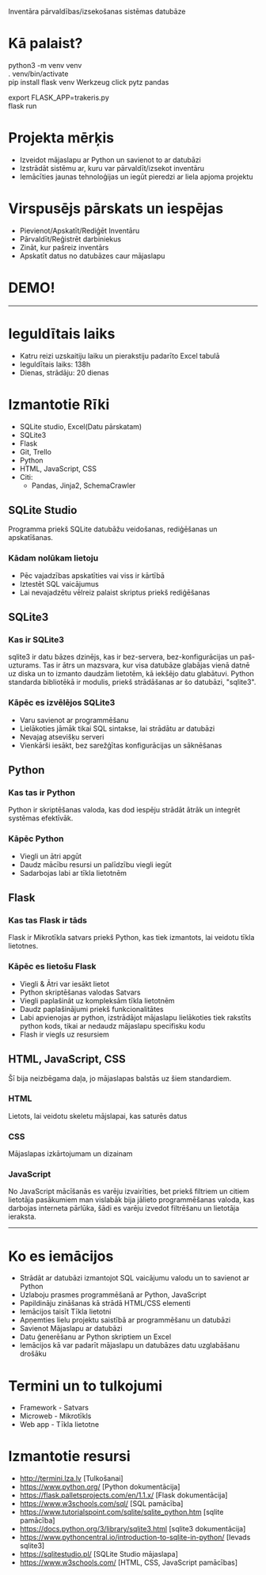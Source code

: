 Inventāra pārvaldības/izsekošanas sistēmas datubāze

# Kā palaist?
python3 -m venv venv \
. venv/bin/activate \
pip install flask venv Werkzeug click pytz pandas 

export FLASK_APP=trakeris.py \
flask run

# Projekta mērķis
- Izveidot mājaslapu ar Python un savienot to ar datubāzi
- Izstrādāt sistēmu ar, kuru var pārvaldīt/izsekot inventāru
- Iemācīties jaunas tehnoloģijas un iegūt pieredzi ar liela apjoma projektu

# Virspusējs pārskats un iespējas
- Pievienot/Apskatīt/Rediģēt Inventāru
- Pārvaldīt/Reģistrēt darbiniekus
- Zināt, kur pašreiz inventārs
- Apskatīt datus no datubāzes caur mājaslapu

# DEMO!
---
# Ieguldītais laiks
- Katru reizi uzskaitiju laiku un pierakstiju padarīto Excel tabulā
- Ieguldītais laiks: 138h
- Dienas, strādāju: 20 dienas

# Izmantotie Rīki
- SQLite studio, Excel(Datu pārskatam)
- SQLite3
- Flask
- Git, Trello
- Python
- HTML, JavaScript, CSS
- Citi:
	- Pandas, Jinja2, SchemaCrawler

## SQLite Studio
Programma priekš SQLite datubāžu veidošanas, rediģēšanas un apskatīšanas.


### Kādam nolūkam lietoju
- Pēc vajadzības apskatīties vai viss ir kārtībā
- Iztestēt SQL vaicājumus
- Lai nevajadzētu vēlreiz palaist skriptus priekš rediģēšanas

## SQLite3
### Kas ir SQLite3
sqlite3 ir datu bāzes dzinējs, kas ir bez-servera, bez-konfigurācijas un paš-uzturams.
Tas ir ātrs un mazsvara, kur visa datubāze glabājas vienā datnē uz diska un to izmanto
daudzām lietotēm, kā iekšējo datu glabātuvi. Python standarda bibliotēkā ir modulis,
priekš strādāšanas ar šo datubāzi, "sqlite3".

### Kāpēc es izvēlējos SQLite3
- Varu savienot ar programmēšanu
- Lielākoties jāmāk tikai SQL sintakse, lai strādātu ar datubāzi
- Nevajag atsevišķu serveri
- Vienkārši iesākt, bez sarežģītas konfigurācijas un sāknēšanas

## Python 
### Kas tas ir Python
Python ir skriptēšanas valoda, kas dod iespēju strādāt ātrāk un integrēt
systēmas efektīvāk.

### Kāpēc Python
- Viegli un ātri apgūt
- Daudz mācību resursi un palīdzību viegli iegūt
- Sadarbojas labi ar tīkla lietotnēm

## Flask
### Kas tas Flask ir tāds
Flask ir Mikrotīkla satvars priekš Python, kas tiek izmantots, lai veidotu
tīkla lietotnes.

### Kāpēc es lietošu Flask
- Viegli & Ātri var iesākt lietot
- Python skriptēšanas valodas Satvars
- Viegli paplašināt uz kompleksām tīkla lietotnēm
- Daudz paplašinājumi priekš funkcionalitātes
- Labi apvienojas ar python, izstrādājot mājaslapu lielākoties tiek
rakstīts python kods, tikai ar nedaudz mājaslapu specifisku kodu
- Flash ir viegls uz resursiem

## HTML, JavaScript, CSS
Šī bija neizbēgama daļa, jo mājaslapas balstās uz šiem standardiem.

### HTML
Lietots, lai veidotu skeletu mājslapai, kas saturēs datus

### CSS
Mājaslapas izkārtojumam un dizainam

### JavaScript
No JavaScript mācīšanās es varēju izvairīties, bet priekš filtriem un citiem lietotāja pasākumiem man vislabāk bija jālieto programmēšanas valoda, kas darbojas interneta pārlūka, šādi es varēju izvedot filtrēšanu un lietotāja ieraksta.


---
# Ko es iemācijos
- Strādāt ar datubāzi izmantojot SQL vaicājumu valodu un to savienot ar Python
- Uzlaboju prasmes programmēšanā ar Python, JavaScript
- Papildināju zināšanas kā strādā HTML/CSS elementi
- Iemācijos taisīt Tīkla lietotni
- Apņemties lielu projektu saistībā ar programmēšanu un datubāzi
- Savienot Mājaslapu ar datubāzi
- Datu ģenerēšanu ar Python skriptiem un Excel
- Iemācijos kā var padarīt mājaslapu un datubāzes datu uzglabāšanu drošāku


# Termini un to tulkojumi
- Framework - Satvars
- Microweb - Mikrotīkls
- Web app - Tīkla lietotne


# Izmantotie resursi
- http://termini.lza.lv [Tulkošanai]
- https://www.python.org/ [Python dokumentācija]
- https://flask.palletsprojects.com/en/1.1.x/ [Flask dokumentācija]
- https://www.w3schools.com/sql/ [SQL pamācība]
- https://www.tutorialspoint.com/sqlite/sqlite_python.htm [sqlite pamācība]
- https://docs.python.org/3/library/sqlite3.html [sqlite3 dokumentācija]
- https://www.pythoncentral.io/introduction-to-sqlite-in-python/ [Ievads sqlite3]
- https://sqlitestudio.pl/ [SQLite Studio mājaslapa]
- https://www.w3schools.com/ [HTML, CSS, JavaScript pamācības]
